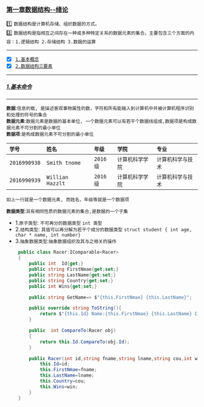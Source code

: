 ### [第一章数据结构--绪论](#top) <b id="top"></b>
:one: `数据结构是计算机存储、组织数据的方式。`  
:two: `数据结构是指相互之间存在一种或多种特定关系的数据元素的集合。主要包含三个方面的内容：1.逻辑结构
2.存储结构 3.数据的运算`


------
- [x] [`1.基本概念`](#target1)
- [x] [`2.数据结构三要素`](#target2)
------


##### [1.基本命令](#top) <b id="target1"></b>
----
**`数据`**:`信息的载, 是描述客观事物属性的数，字符和所有能输入到计算机中并被计算机程序识别和处理的符号的集合`  
**`数据元素`**:`数据元素是数据的基本单位, 一个数据元素可以有若干个数据线组成,数据项是构成数据元素不可分割的最小单位`  
**`数据项`**:`是构成数据元素不可分割的最小单位`  

|`学号`|`姓名`|`年级`|`学院`|`专业`|
|:---|:--|:---|:---|:---|
|`2016990938`|`Smith tnome`|`2016级`|`计算机科学学院`|`计算机科学与技术`|
|`2016990939`|`Willian Hazzlt`|`2016级`|`计算机科学学院`|`计算机科学与技术`|

`如上一行就是一个数据元素, 而姓名，年级等就是一个数据项`

**`数据类型`**:`具有相同性质的数据元素的集合,是数据的一个子集`
* 1.`原子类型`: `不可再分的数据类型` `int 类型`
* 2.`结构类型`: `其值可以再分解为若干个成分的数据类型` `struct student { int age, char * name, int number}`
* 3.`抽象数据类型`:`抽象数据组织及其与之相关的操作` 
    ```c#
     public class Racer:IComparable<Racer>
     {
         public int  Id{get;}
         public string FirstNmae{get;set;}
         public string LastName{get;set;}
         public string Country{get;set;}
         public int Wins{get;set;}

         public string GetName=> $"{this.FirstNmae} {this.LastName}";

         public override string ToString(){
             return $"{this.Id} Name:{this.FirstNmae} {this.LastName} Country:{Country} Wins Time:{Wins}";
         }

         public  int CompareTo(Racer obj)
         {
             return this.Id.CompareTo(obj.Id);
         }

         public Racer(int id,string fname,string lname,string cou,int win){
             this.Id=id;
             this.FirstNmae=fname;
             this.LastName=lname;
             this.Country=cou;
             this.Wins=win;
         }
     }
    ```
